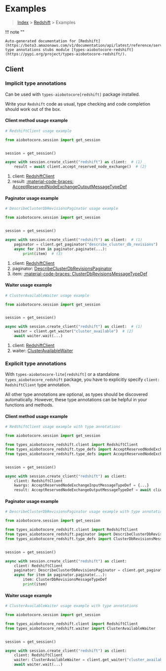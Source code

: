 # Examples

> [Index](../README.md) > [Redshift](./README.md) > Examples

!!! note ""

    Auto-generated documentation for [Redshift](https://boto3.amazonaws.com/v1/documentation/api/latest/reference/services/redshift.html#redshift)
    type annotations stubs module [types-aiobotocore-redshift](https://pypi.org/project/types-aiobotocore-redshift/).

## Client

### Implicit type annotations

Can be used with `types-aiobotocore[redshift]` package installed.

Write your `Redshift` code as usual,
type checking and code completion should work out of the box.



#### Client method usage example

```python
# RedshiftClient usage example

from aiobotocore.session import get_session


session = get_session()

async with session.create_client("redshift") as client:  # (1)
    result = await client.accept_reserved_node_exchange()  # (2)
```

1. client: [RedshiftClient](./client.md)
2. result: [:material-code-braces: AcceptReservedNodeExchangeOutputMessageTypeDef](./type_defs.md#acceptreservednodeexchangeoutputmessagetypedef)



#### Paginator usage example

```python
# DescribeClusterDbRevisionsPaginator usage example

from aiobotocore.session import get_session


session = get_session()

async with session.create_client("redshift") as client:  # (1)
    paginator = client.get_paginator("describe_cluster_db_revisions")  # (2)
    async for item in paginator.paginate(...):
        print(item)  # (3)
```

1. client: [RedshiftClient](./client.md)
2. paginator: [DescribeClusterDbRevisionsPaginator](./paginators.md#describeclusterdbrevisionspaginator)
3. item: [:material-code-braces: ClusterDbRevisionsMessageTypeDef](./type_defs.md#clusterdbrevisionsmessagetypedef)



#### Waiter usage example

```python
# ClusterAvailableWaiter usage example

from aiobotocore.session import get_session


session = get_session()

async with session.create_client("redshift") as client:  # (1)
    waiter = client.get_waiter("cluster_available")  # (2)
    await waiter.wait(...)
```

1. client: [RedshiftClient](./client.md)
2. waiter: [ClusterAvailableWaiter](./waiters.md#clusteravailablewaiter)


### Explicit type annotations

With `types-aiobotocore-lite[redshift]`
or a standalone `types_aiobotocore_redshift` package, you have to explicitly specify
`client: RedshiftClient` type annotation.

All other type annotations are optional, as types should be discovered automatically.
However, these type annotations can be helpful in your functions and methods.


#### Client method usage example

```python
# RedshiftClient usage example with type annotations

from aiobotocore.session import get_session

from types_aiobotocore_redshift.client import RedshiftClient
from types_aiobotocore_redshift.type_defs import AcceptReservedNodeExchangeOutputMessageTypeDef
from types_aiobotocore_redshift.type_defs import AcceptReservedNodeExchangeInputMessageTypeDef


session = get_session()

async with session.create_client("redshift") as client:
    client: RedshiftClient
    kwargs: AcceptReservedNodeExchangeInputMessageTypeDef = {...}
    result: AcceptReservedNodeExchangeOutputMessageTypeDef = await client.accept_reserved_node_exchange(**kwargs)
```



#### Paginator usage example

```python
# DescribeClusterDbRevisionsPaginator usage example with type annotations

from aiobotocore.session import get_session

from types_aiobotocore_redshift.client import RedshiftClient
from types_aiobotocore_redshift.paginator import DescribeClusterDbRevisionsPaginator
from types_aiobotocore_redshift.type_defs import ClusterDbRevisionsMessageTypeDef


session = get_session()

async with session.create_client("redshift") as client:
    client: RedshiftClient
    paginator: DescribeClusterDbRevisionsPaginator = client.get_paginator("describe_cluster_db_revisions")
    async for item in paginator.paginate(...):
        item: ClusterDbRevisionsMessageTypeDef
        print(item)
```



#### Waiter usage example

```python
# ClusterAvailableWaiter usage example with type annotations

from aiobotocore.session import get_session

from types_aiobotocore_redshift.client import RedshiftClient
from types_aiobotocore_redshift.waiter import ClusterAvailableWaiter


session = get_session()

async with session.create_client("redshift") as client:
    client: RedshiftClient
    waiter: ClusterAvailableWaiter = client.get_waiter("cluster_available")
    await waiter.wait(...)
```
